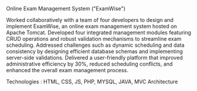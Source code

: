 Online Exam Management System ("ExamWise")


Worked collaboratively with a team of four developers to design and implement ExamWise, an online exam management system hosted on Apache Tomcat.
Developed four integrated management modules featuring CRUD operations and robust validation mechanisms to streamline exam scheduling.
Addressed challenges such as dynamic scheduling and data consistency by designing efficient database schemas and implementing server-side validations.
Delivered a user-friendly platform that improved administrative efficiency by 30%, reduced scheduling conflicts, and enhanced the overall exam management process.

Technologies : HTML, CSS, JS, PHP, MYSQL, JAVA, MVC Architecture
